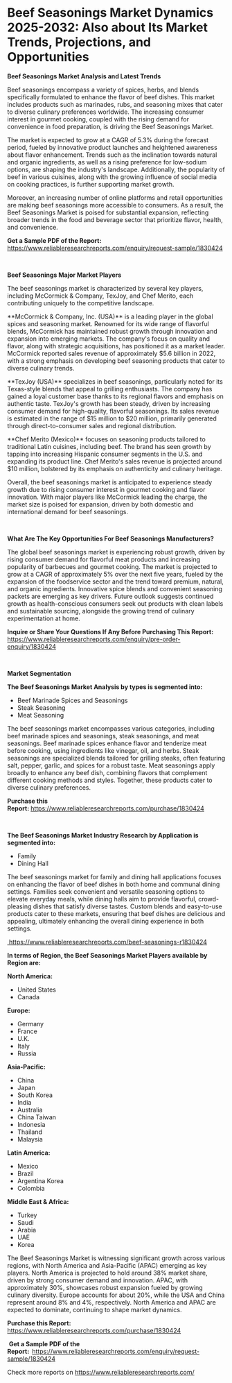 <p><h1>Beef Seasonings Market Dynamics 2025-2032: Also about Its Market Trends, Projections, and Opportunities</h1></p><p><strong>Beef Seasonings Market Analysis and Latest Trends</strong></p>
<p><p>Beef seasonings encompass a variety of spices, herbs, and blends specifically formulated to enhance the flavor of beef dishes. This market includes products such as marinades, rubs, and seasoning mixes that cater to diverse culinary preferences worldwide. The increasing consumer interest in gourmet cooking, coupled with the rising demand for convenience in food preparation, is driving the Beef Seasonings Market.</p><p>The market is expected to grow at a CAGR of 5.3% during the forecast period, fueled by innovative product launches and heightened awareness about flavor enhancement. Trends such as the inclination towards natural and organic ingredients, as well as a rising preference for low-sodium options, are shaping the industry's landscape. Additionally, the popularity of beef in various cuisines, along with the growing influence of social media on cooking practices, is further supporting market growth. </p><p>Moreover, an increasing number of online platforms and retail opportunities are making beef seasonings more accessible to consumers. As a result, the Beef Seasonings Market is poised for substantial expansion, reflecting broader trends in the food and beverage sector that prioritize flavor, health, and convenience.</p></p>
<p><strong>Get a Sample PDF of the Report:&nbsp;</strong> <a href="https://www.reliableresearchreports.com/enquiry/request-sample/1830424?utm_campaign=2199&utm_medium=2&utm_source=Github&utm_content=ia&utm_term=14022025&utm_id=beef-seasonings">https://www.reliableresearchreports.com/enquiry/request-sample/1830424</a></p>
<p>&nbsp;</p>
<p><strong>Beef Seasonings Major Market Players</strong></p>
<p><p>The beef seasonings market is characterized by several key players, including McCormick & Company, TexJoy, and Chef Merito, each contributing uniquely to the competitive landscape.</p><p>**McCormick & Company, Inc. (USA)** is a leading player in the global spices and seasoning market. Renowned for its wide range of flavorful blends, McCormick has maintained robust growth through innovation and expansion into emerging markets. The company's focus on quality and flavor, along with strategic acquisitions, has positioned it as a market leader. McCormick reported sales revenue of approximately $5.6 billion in 2022, with a strong emphasis on developing beef seasoning products that cater to diverse culinary trends.</p><p>**TexJoy (USA)** specializes in beef seasonings, particularly noted for its Texas-style blends that appeal to grilling enthusiasts. The company has gained a loyal customer base thanks to its regional flavors and emphasis on authentic taste. TexJoy's growth has been steady, driven by increasing consumer demand for high-quality, flavorful seasonings. Its sales revenue is estimated in the range of $15 million to $20 million, primarily generated through direct-to-consumer sales and regional distribution.</p><p>**Chef Merito (Mexico)** focuses on seasoning products tailored to traditional Latin cuisines, including beef. The brand has seen growth by tapping into increasing Hispanic consumer segments in the U.S. and expanding its product line. Chef Merito's sales revenue is projected around $10 million, bolstered by its emphasis on authenticity and culinary heritage.</p><p>Overall, the beef seasonings market is anticipated to experience steady growth due to rising consumer interest in gourmet cooking and flavor innovation. With major players like McCormick leading the charge, the market size is poised for expansion, driven by both domestic and international demand for beef seasonings.</p></p>
<p>&nbsp;</p>
<p><strong>What Are The Key Opportunities For Beef Seasonings Manufacturers?</strong></p>
<p><p>The global beef seasonings market is experiencing robust growth, driven by rising consumer demand for flavorful meat products and increasing popularity of barbecues and gourmet cooking. The market is projected to grow at a CAGR of approximately 5% over the next five years, fueled by the expansion of the foodservice sector and the trend toward premium, natural, and organic ingredients. Innovative spice blends and convenient seasoning packets are emerging as key drivers. Future outlook suggests continued growth as health-conscious consumers seek out products with clean labels and sustainable sourcing, alongside the growing trend of culinary experimentation at home.</p></p>
<p><strong>Inquire or Share Your Questions If Any Before Purchasing This Report:</strong> <a href="https://www.reliableresearchreports.com/enquiry/pre-order-enquiry/1830424?utm_campaign=2199&utm_medium=2&utm_source=Github&utm_content=ia&utm_term=14022025&utm_id=beef-seasonings">https://www.reliableresearchreports.com/enquiry/pre-order-enquiry/1830424</a></p>
<p>&nbsp;</p>
<p><strong>Market Segmentation</strong></p>
<p><strong>The Beef Seasonings Market Analysis by types is segmented into:</strong></p>
<p><ul><li>Beef Marinade Spices and Seasonings</li><li>Steak Seasoning</li><li>Meat Seasoning</li></ul></p>
<p><p>The beef seasonings market encompasses various categories, including beef marinade spices and seasonings, steak seasonings, and meat seasonings. Beef marinade spices enhance flavor and tenderize meat before cooking, using ingredients like vinegar, oil, and herbs. Steak seasonings are specialized blends tailored for grilling steaks, often featuring salt, pepper, garlic, and spices for a robust taste. Meat seasonings apply broadly to enhance any beef dish, combining flavors that complement different cooking methods and styles. Together, these products cater to diverse culinary preferences.</p></p>
<p><strong>Purchase this Report:&nbsp;</strong><a href="https://www.reliableresearchreports.com/purchase/1830424?utm_campaign=2199&utm_medium=2&utm_source=Github&utm_content=ia&utm_term=14022025&utm_id=beef-seasonings">https://www.reliableresearchreports.com/purchase/1830424</a></p>
<p>&nbsp;</p>
<p><strong>The Beef Seasonings Market Industry Research by Application is segmented into:</strong></p>
<p><ul><li>Family</li><li>Dining Hall</li></ul></p>
<p><p>The beef seasonings market for family and dining hall applications focuses on enhancing the flavor of beef dishes in both home and communal dining settings. Families seek convenient and versatile seasoning options to elevate everyday meals, while dining halls aim to provide flavorful, crowd-pleasing dishes that satisfy diverse tastes. Custom blends and easy-to-use products cater to these markets, ensuring that beef dishes are delicious and appealing, ultimately enhancing the overall dining experience in both settings.</p></p>
<p><a href="https://www.reliableresearchreports.com/beef-seasonings-r1830424?utm_campaign=2199&utm_medium=2&utm_source=Github&utm_content=ia&utm_term=14022025&utm_id=beef-seasonings">&nbsp;https://www.reliableresearchreports.com/beef-seasonings-r1830424</a></p>
<p><strong>In terms of Region, the Beef Seasonings Market Players available by Region are:</strong></p>
<p>
    <p> <strong> North America: </strong>
        <ul>
            <li>United States</li>
            <li>Canada</li>
        </ul>
        </p> 
    <p> <strong> Europe: </strong>
        <ul>
            <li>Germany</li>
            <li>France</li>
            <li>U.K.</li>
            <li>Italy</li>
            <li>Russia</li>
        </ul>
        </p> 
    <p> <strong> Asia-Pacific: </strong>
        <ul>
            <li>China</li>
            <li>Japan</li>
            <li>South Korea</li>
            <li>India</li>
            <li>Australia</li>
            <li>China Taiwan</li>
            <li>Indonesia</li>
            <li>Thailand</li>
            <li>Malaysia</li>
        </ul>
        </p> 
    <p> <strong> Latin America: </strong>
        <ul>
            <li>Mexico</li>
            <li>Brazil</li>
            <li>Argentina Korea</li>
            <li>Colombia</li>
        </ul>
        </p> 
    <p> <strong> Middle East & Africa: </strong>
        <ul>
            <li>Turkey</li>
            <li>Saudi</li>
            <li>Arabia</li>
            <li>UAE</li>
            <li>Korea</li>
        </ul>
    </p>
    </p>
<p><p>The Beef Seasonings Market is witnessing significant growth across various regions, with North America and Asia-Pacific (APAC) emerging as key players. North America is projected to hold around 38% market share, driven by strong consumer demand and innovation. APAC, with approximately 30%, showcases robust expansion fueled by growing culinary diversity. Europe accounts for about 20%, while the USA and China represent around 8% and 4%, respectively. North America and APAC are expected to dominate, continuing to shape market dynamics.</p></p>
<p><strong>Purchase this Report: </strong><a href="https://www.reliableresearchreports.com/purchase/1830424?utm_campaign=2199&utm_medium=2&utm_source=Github&utm_content=ia&utm_term=14022025&utm_id=beef-seasonings">https://www.reliableresearchreports.com/purchase/1830424</a></p>
<p>&nbsp;<strong>Get a Sample PDF of the Report:&nbsp;&nbsp;</strong><a href="https://www.reliableresearchreports.com/enquiry/request-sample/1830424?utm_campaign=2199&utm_medium=2&utm_source=Github&utm_content=ia&utm_term=14022025&utm_id=beef-seasonings">https://www.reliableresearchreports.com/enquiry/request-sample/1830424</a></p>
<p><strong></strong></p>
<p>Check more reports on <a href="https://www.reliableresearchreports.com/?utm_campaign=2199&utm_medium=2&utm_source=Github&utm_content=ia&utm_term=14022025&utm_id=beef-seasonings">https://www.reliableresearchreports.com/</a></p>